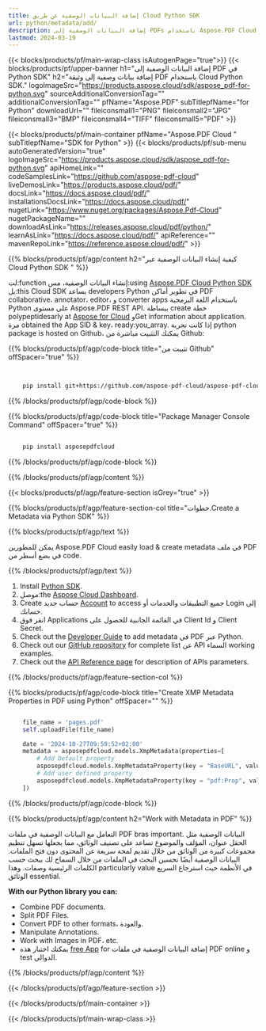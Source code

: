 ```yaml
---
title: إضافة البيانات الوصفية عن طريق Cloud Python SDK
url: python/metadata/add/
description: إضافة البيانات الوصفية إلى PDFs باستخدام Aspose.PDF Cloud SDK. تحسين تنظيم وثائق و ابحاث عنها.
lastmod: 2024-03-19
---
```


{{< blocks/products/pf/main-wrap-class isAutogenPage="true">}}
{{< blocks/products/pf/upper-banner h1="إضافة البيانات الوصفية إلى PDF في Python SDK" h2="إضافة بيانات وصفية إلى وثيقة PDF باستخدام Cloud Python SDK." logoImageSrc="https://products.aspose.cloud/sdk/aspose_pdf-for-python.svg" sourceAdditionalConversionTag="" additionalConversionTag="" pfName="Aspose.PDF" subTitlepfName="for Python" downloadUrl="" fileiconsmall1="PNG" fileiconsmall2="JPG" fileiconsmall3="BMP" fileiconsmall4="TIFF" fileiconsmall5="PDF" >}}

{{< blocks/products/pf/main-container pfName="Aspose.PDF Cloud " subTitlepfName="SDK for Python" >}}
{{< blocks/products/pf/sub-menu autoGeneratedVersion="true" logoImageSrc="https://products.aspose.cloud/sdk/aspose_pdf-for-python.svg" apiHomeLink="" codeSamplesLink="https://github.com/aspose-pdf-cloud" liveDemosLink="https://products.aspose.cloud/pdf/" docsLink="https://docs.aspose.cloud/pdf/" installationsDocsLink="https://docs.aspose.cloud/pdf/" nugetLink="https://www.nuget.org/packages/Aspose.Pdf-Cloud" nugetPackageName="" downloadAsLink="https://releases.aspose.cloud/pdf/python/" learnAsLink="https://docs.aspose.cloud/pdf/" apiReference="" mavenRepoLink="https://reference.aspose.cloud/pdf/" >}}

{{% blocks/products/pf/agp/content h2="كيفية إنشاء البيانات الوصفية عبر Cloud Python SDK " %}}

لت:function إنشاء البيانات الوصفية، مس:using
[Aspose.PDF Cloud Python SDK](https://products.aspose.cloud/pdf/python/)
يل:this Cloud SDK يساعد developers Python في تطوير أماكن PDF collaborative، annotator، editor، و converter apps باستخدام اللغة البرمجية Python على مستوى Aspose.PDF REST API. ببساطة create خطة polypeptidesarly at [Aspose for Cloud](https://dashboard.aspose.cloud/#/apps) وGet information about application. مرة obtained the App SID & key، ready:you_array. إذا كانت تجربة python package is hosted on Github، يمكنك التثبيت مباشرة من Github:

{{% blocks/products/pf/agp/code-block title="تثبيت من Github" offSpacer="true" %}}

```bash

     
    pip install git+https://github.com/aspose-pdf-cloud/aspose-pdf-cloud-python.git


```

{{% /blocks/products/pf/agp/code-block %}}

{{% blocks/products/pf/agp/code-block title="Package Manager Console Command" offSpacer="true" %}}

```bash
     
    pip install asposepdfcloud

```

{{% /blocks/products/pf/agp/code-block %}}

{{% /blocks/products/pf/agp/content %}}

{{< blocks/products/pf/agp/feature-section isGrey="true" >}}

{{% blocks/products/pf/agp/feature-section-col title="خطوات.Create a Metadata via Python SDK" %}}

{{% blocks/products/pf/agp/text %}}

يمكن للمطورين Aspose.PDF Cloud easily load & create metadata في ملف PDF في بضع أسطر من code.

{{% /blocks/products/pf/agp/text %}}

1. Install [Python SDK](https://pypi.org/project/asposepdfcloud/).
1. موصل:the [Aspose Cloud Dashboard](https://dashboard.aspose.cloud/).
1. Create حساب جديد [Account](https://docs.aspose.cloud/display/storagecloud/Creating+and+Managing+Account) to access جميع التطبيقات والخدمات أو Login إلى حسابك.
1. انقر فوق Applications في القائمة الجانبية للحصول على Client Id و Client Secret.
1. Check out the [Developer Guide](https://docs.aspose.cloud/pdf/developer-guide/) to add metadata في PDF عبر Python.
1. Check out our [GitHub repository](https://github.com/aspose-pdf-cloud/aspose-pdf-cloud-python/) for complete list عن API السماء working examples.
1. Check out the [API Reference page](https://reference.aspose.cloud/pdf/#/Document) for description of APIs parameters.

{{% /blocks/products/pf/agp/feature-section-col %}}

{{% blocks/products/pf/agp/code-block title="Create XMP Metadata Properties in PDF using Python" offSpacer="" %}}

```python

    file_name = 'pages.pdf'
    self.uploadFile(file_name)

    date = '2024-10-27T09:59:52+02:00'
    metadata = asposepdfcloud.models.XmpMetadata(properties=[
        # Add Default property
        asposepdfcloud.models.XmpMetadataProperty(key = "BaseURL", value = "http://www.somename.com/path"),
        # Add user defined property
        asposepdfcloud.models.XmpMetadataProperty(key = "pdf:Prop", value = "PropValue", namespace_uri = "http://ns.adobe.com/pdf/1.3/"),
    ])
```

{{% /blocks/products/pf/agp/code-block %}}

{{% blocks/products/pf/agp/content h2="Work with Metadata in PDF" %}}

التعامل مع البيانات الوصفية في ملفات PDF bras important. البيانات الوصفية مثل الحقل عنوان، المؤلف والموضوع تساعد على تصنيف الوثائق، مما يجعلها تسهل تنظيم مجموعات كبيرة من الوثائق من خلال تقديم لمحة سريعة عن المحتوى دون فتح الملفات.
البيانات الوصفية أيضًا تحسين البحث في الملفات من خلال السماح لك ببحث حسب الكلمات الرئيسية وصفات. وهذا particularly value في الأنظمة حيث استرجاع السريع الوثائق essential.

**With our Python library you can:**

+ Combine PDF documents.
+ Split PDF Files.
+ Convert PDF to other formats، والعودة.
+ Manipulate Annotations.
+ Work with Images in PDF، etc.
+ يمكنك اختبار هذه [free App](https://products.aspose.app/pdf/metadata) for إضافة البيانات الوصفية في ملفات PDF online و test الدوالي.

{{% /blocks/products/pf/agp/content %}}

{{< /blocks/products/pf/agp/feature-section >}}


{{< /blocks/products/pf/main-container >}}

{{< /blocks/products/pf/main-wrap-class >}}
